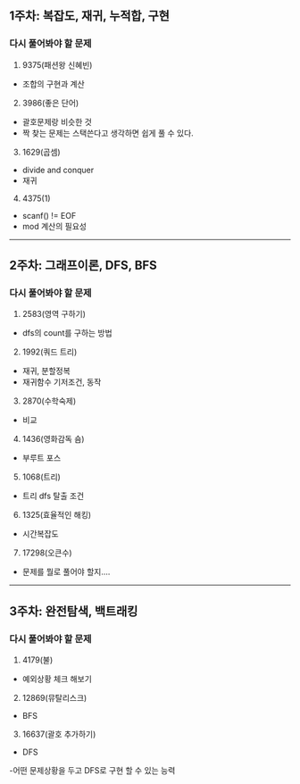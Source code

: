 ## 1주차: 복잡도, 재귀, 누적합, 구현

### 다시 풀어봐야 할 문제

1. 9375(패션왕 신혜빈)

- 조합의 구현과 계산

2. 3986(좋은 단어)

- 괄호문제랑 비슷한 것
- 짝 찾는 문제는 스택쓴다고 생각하면 쉽게 풀 수 있다.

3. 1629(곱셈)

- divide and conquer
- 재귀

4. 4375(1)

- scanf() != EOF
- mod 계산의 필요성

---

## 2주차: 그래프이론, DFS, BFS

### 다시 풀어봐야 할 문제

1. 2583(영역 구하기)

- dfs의 count를 구하는 방법

2. 1992(쿼드 트리)

- 재귀, 분할정복
- 재귀함수 기저조건, 동작

3. 2870(수학숙제)

- 비교

4. 1436(영화감독 숌)

- 부루트 포스

5. 1068(트리)

- 트리 dfs 탈출 조건

6. 1325(효율적인 해킹)

- 시간복잡도

7. 17298(오큰수)

- 문제를 뭘로 풀어야 할지....

---

## 3주차: 완전탐색, 백트래킹

### 다시 풀어봐야 할 문제

1. 4179(불)

- 예외상황 체크 해보기

2. 12869(뮤탈리스크)

- BFS

3. 16637(괄호 추가하기)

- DFS

-어떤 문제상황을 두고 DFS로 구현 할 수 있는 능력
